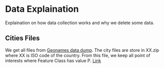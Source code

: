 # Data Explaination

Explaination on how data collection works and why we delete some data.

## Cities Files

We get all files from [Geonames data dump](http://download.geonames.org/export/dump/).
The city files are store in XX.zip where XX is ISO code of the country.
From this file, we keep all point of interests where Feature Class has value P. [Link](http://download.geonames.org/export/dump/featureCodes_en.txt)